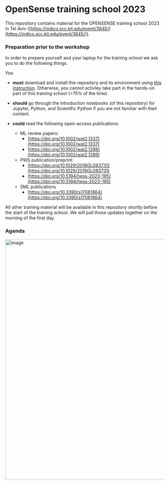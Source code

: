 # OpenSense training school 2023
This repository contains material for the OPENSENSE training school 2023 in Tel Aviv ([https://indico.scc.kit.edu/event/3645/](https://indico.scc.kit.edu/event/3645/)).
### Preparation prior to the workshop
In order to prepare yourself and your laptop for the training school we ask you to do the following things.   
  
You

*  **must** download and install this repository and its environment using [this instruction](https://github.com/OpenSenseAction/training_school_opensene_2023/blob/main/Environment_installation_instructions.pdf). Otherwise, you cannot activley take part in the hands-on part of this training school (>75% of the time).

*  **should** go through the introduction notebooks (of this repository) for Jupyter, Python, and Scientific Python if you are not familiar with their content.

*  **could** read the following open-access publications:
    * ML review papers:
      * [https://doi.org/10.1002/wat2.1337](https://doi.org/10.1002/wat2.1337)
      * [https://doi.org/10.1002/wat2.1289](https://doi.org/10.1002/wat2.1289)
    * PWS publication/preprint:
      * [https://doi.org/10.1029/2019GL083731](https://doi.org/10.1029/2019GL083731)
      * [https://doi.org/10.5194/hess-2023-195](https://doi.org/10.5194/hess-2023-195)
    * SML publications 
      * [https://doi.org/10.3390/s17081864](https://doi.org/10.3390/s17081864)

All other training material will be available in this repository shortly before the start of the training school. We will pull those updates together on the morning of the first day.

### Agenda  
<img width="764" alt="image" src="https://github.com/OpenSenseAction/training_school_opensene_2023/assets/44392812/1ea8b958-0444-467e-abee-b60d6bf66946">

